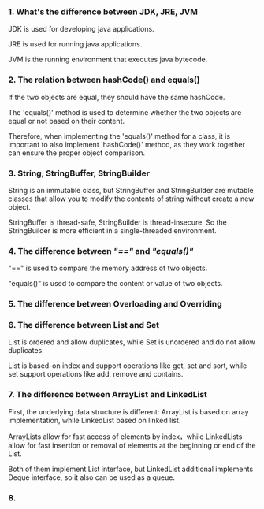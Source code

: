 ### 1. What's the difference between JDK, JRE, JVM

JDK is used for developing java applications.

JRE is used for running java applications.

JVM is the running environment that executes java bytecode.

### 2. The relation between hashCode() and equals()

If the two objects are equal, they should have the same hashCode.

The 'equals()' method is used to determine whether the two objects are 
equal or not based on their content.

Therefore, when implementing the 'equals()' method for a class, it is 
important to also implement 'hashCode()' method, as they work together 
can ensure the proper object comparison.

### 3. String, StringBuffer, StringBuilder
String is an immutable class, but StringBuffer and StringBuilder are mutable classes that allow you to modify the contents of string without create a new object.


StringBuffer is thread-safe, StringBuilder is thread-insecure. So the StringBuilder is more efficient in a single-threaded environment.

### 4. The difference between _**"=="**_ and **_"equals()"_**

"==" is used to compare the memory address of two objects.

"equals()" is used to compare the content or value of two objects.

### 5. The difference between Overloading and Overriding


### 6. The difference between List and Set

List is ordered and allow duplicates, while Set is unordered and do not allow duplicates.

List is based-on index and support operations like get, set and sort, while set support
operations like add, remove and contains.

### 7. The difference between ArrayList and LinkedList

First, the underlying data structure is different: ArrayList is based on 
array implementation, while LinkedList based on linked list.


ArrayLists allow for fast access of elements by index，while LinkedLists allow for fast insertion or removal of elements at the beginning or end of the List.


Both of them implement List interface, but LinkedList additional implements
Deque interface, so it also can be used as a queue.

### 8. 








